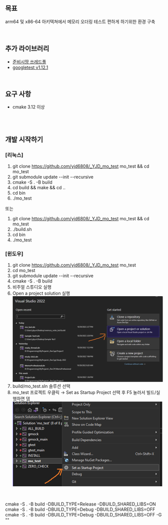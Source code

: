 ## <b> 목표 </b>
arm64 및 x86-64 아키텍쳐에서 메모리 오더링 테스트 편하게 하기위한 환경 구축

<br>

## <b> 추가 라이브러리 </b>
 - [준비시땅 쓰레드풀](https://github.com/yjd6808/_YJD_ready_thread.git)
 - [googletest v1.12.1](https://github.com/google/googletest)

<br>

## <b> 요구 사항 </b>
 - cmake 3.12 이상

<br>
<br>

## <b> 개발 시작하기 </b>

### [리눅스]  
1. git clone https://github.com/yjd6808/_YJD_mo_test mo_test && cd mo_test
2. git submodule update --init --recursive
3. cmake -S . -B build
4. cd build && make && cd ..
5. cd bin
6. ./mo_test

또는
1. git clone https://github.com/yjd6808/_YJD_mo_test mo_test && cd mo_test
2. ./build.sh
3. cd bin
4. ./mo_test

### [윈도우]  
1. git clone https://github.com/yjd6808/_YJD_mo_test mo_test
2. cd mo_test
3. git submodule update --init --recursive
4. cmake -S . -B build
5. 비주얼 스튜디오 실행
6. Open a project solution 실행
![vs_01](docs/images/vs_01.png)
7. build/mo_test.sln 솔루션 선택
8. mo_test 프로젝트 우클릭 → Set as Startup Project 선택 후 F5 눌러서 빌드/실행하면 댐
![vs_02](docs/images/vs_02.png)

<br>

cmake -S . -B build -DBUILD_TYPE=Release -DBUILD_SHARED_LIBS=ON
cmake -S . -B build -DBUILD_TYPE=Debug -DBUILD_SHARED_LIBS=OFF
cmake -S . -B build -DBUILD_TYPE=Debug -DBUILD_SHARED_LIBS=OFF -G ""
